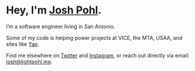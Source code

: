 # Hey, I'm [Josh Pohl](https://www.lightpohl.me).

I’m a software engineer living in San Antonio.

Some of my code is helping power projects at VICE, the MTA, USAA, and sites like [Yap](https://yap.chat/).

Find me elsewhere on [Twitter](https://www.twitter.com/lightpohl) and [Instagram](https://www.instagram.com/lightpohl), or reach out directly via email: [josh@lightpohl.me](mailto:josh@lightpohl.me).
